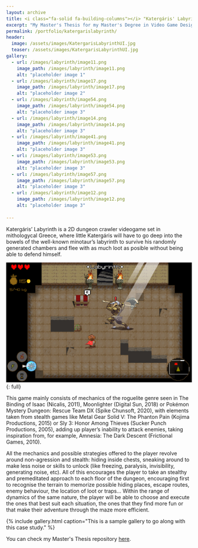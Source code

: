 ```yaml
---
layout: archive
title: <i class="fa-solid fa-building-columns"></i> "Katergáris' Labyrinth "
excerpt: "My Master's Thesis for my Master's Degree in Video Game Design and Programming at the UOC"
permalink: /portfolio/katergarislabyrinth/
header:
  image: /assets/images/KatergarisLabyrinthUI.jpg
  teaser: /assets/images/KatergarisLabyrinthUI.jpg
gallery:
  - url: /images/labyrinth/image11.png
    image_path: /images/labyrinth/image11.png
    alt: "placeholder image 1"
  - url: /images/labyrinth/image17.png
    image_path: /images/labyrinth/image17.png
    alt: "placeholder image 2"
  - url: /images/labyrinth/image54.png
    image_path: /images/labyrinth/image54.png
    alt: "placeholder image 3"
  - url: /images/labyrinth/image14.png
    image_path: /images/labyrinth/image14.png
    alt: "placeholder image 3"
  - url: /images/labyrinth/image41.png
    image_path: /images/labyrinth/image41.png
    alt: "placeholder image 3"
  - url: /images/labyrinth/image53.png
    image_path: /images/labyrinth/image53.png
    alt: "placeholder image 3"
  - url: /images/labyrinth/image57.png
    image_path: /images/labyrinth/image57.png
    alt: "placeholder image 3"
  - url: /images/labyrinth/image12.png
    image_path: /images/labyrinth/image12.png
    alt: "placeholder image 3"

---
```


Katergáris’ Labyrinth is a 2D dungeon crawler videogame set in mithologycal Greece, where little Katergáris will have to go deep into the bowels of the well-known minotaur’s labyrinth to survive his randomly generated chambers and flee with as much loot as posible without being able to defend himself.

![full](/images/KatergarisLabyrinthUI.jpg){: full}


This game mainly consists of mechanics of the roguelite genre seen in The Binding of Isaac (Nicalis, 2011), Moonlighter (Digital Sun, 2018) or Pokémon Mystery Dungeon: Rescue Team DX (Spike Chunsoft, 2020), with elements taken from stealth games like Metal Gear Solid V: The Phanton Pain (Kojima Productions, 2015) or Sly 3: Honor Among Thieves (Sucker Punch Productions, 2005), adding up player’s inability to attack enemies, taking inspiration from, for example, Amnesia: The Dark Descent (Frictional Games, 2010).

All the mechanics and possible strategies offered to the player revolve around non-agression and stealth: hiding inside chests, sneaking around to make less noise or skills to unlock (like freezing, paralysis, invisibility, generating noise, etc). All of this encourages the player to take an stealthy and premeditated approach to each floor of the dungeon, encouraging first to recognise the terrain to memorize possible hiding places, escape routes, enemy behaviour, the location of loot or traps… Within the range of dynamics of the same nature, the player will be able to choose and execute the ones that best suit each situation, the ones that they find more fun or that make their adventure through the maze more efficient.

{% include gallery.html caption="This is a sample gallery to go along with this case study." %}


You can check my Master's Thesis repository [here](https://openaccess.uoc.edu/handle/10609/138167).
